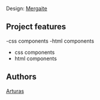 Design: [Mergaite](https://cdn.discordapp.com/attachments/648536139677958156/648860692459290634/unknown.png)

## Project features
-css components
-html components
- css components
- html components

## Authors
[Arturas](https://github.com/arturas-vei/mergaite3)